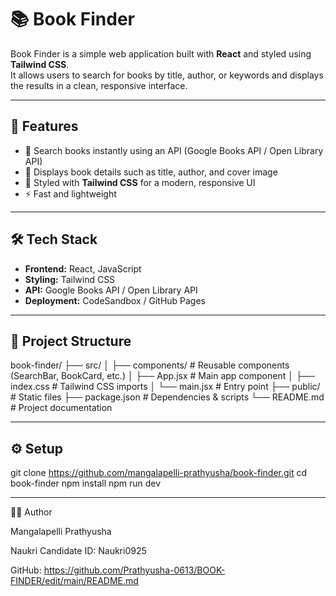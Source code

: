 # 📚 Book Finder

Book Finder is a simple web application built with **React** and styled using **Tailwind CSS**.  
It allows users to search for books by title, author, or keywords and displays the results in a clean, responsive interface.

---

## 🚀 Features
- 🔎 Search books instantly using an API (Google Books API / Open Library API)  
- 📖 Displays book details such as title, author, and cover image  
- 🎨 Styled with **Tailwind CSS** for a modern, responsive UI  
- ⚡ Fast and lightweight  

---

## 🛠️ Tech Stack
- **Frontend:** React, JavaScript  
- **Styling:** Tailwind CSS  
- **API:** Google Books API / Open Library API  
- **Deployment:** CodeSandbox / GitHub Pages  

---

## 📂 Project Structure
book-finder/
├── src/
│ ├── components/ # Reusable components (SearchBar, BookCard, etc.)
│ ├── App.jsx # Main app component
│ ├── index.css # Tailwind CSS imports
│ └── main.jsx # Entry point
├── public/ # Static files
├── package.json # Dependencies & scripts
└── README.md # Project documentation

---

## ⚙️ Setup
git clone https://github.com/mangalapelli-prathyusha/book-finder.git
cd book-finder
npm install
npm run dev

---

👩‍💻 Author

Mangalapelli Prathyusha

Naukri Candidate ID: Naukri0925

GitHub: https://github.com/Prathyusha-0613/BOOK-FINDER/edit/main/README.md
